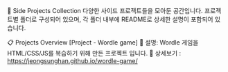 📂 Side Projects Collection
다양한 사이드 프로젝트들을 모아둔 공간입니다.
프로젝트별 폴더로 구성되어 있으며, 각 폴더 내부에 README로 상세한 설명이 포함되어 있습니다.

📋 Projects Overview
[Project - Wordle game]
📝 설명: Wordle 게임을 HTML/CSS/JS를 복습하기 위해 만든 프로젝트 입니다.
🚀 상세보기 :  https://jeongsunghan.github.io/wordle-game/
